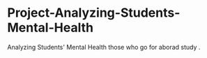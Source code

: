 # Project-Analyzing-Students-Mental-Health
 Analyzing Students' Mental Health those who go for aborad study . 
